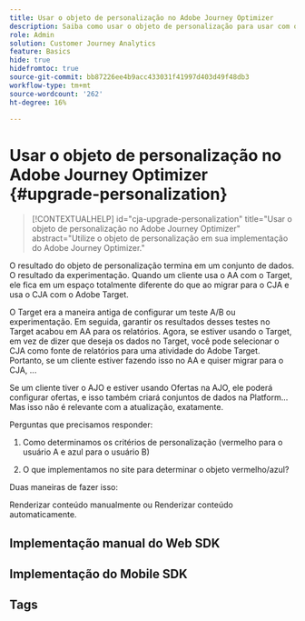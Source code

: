 ```yaml
---
title: Usar o objeto de personalização no Adobe Journey Optimizer
description: Saiba como usar o objeto de personalização para usar com o Adobe Journey Optimizer
role: Admin
solution: Customer Journey Analytics
feature: Basics
hide: true
hidefromtoc: true
source-git-commit: bb87226ee4b9acc433031f41997d403d49f48db3
workflow-type: tm+mt
source-wordcount: '262'
ht-degree: 16%

---
```


# Usar o objeto de personalização no Adobe Journey Optimizer {#upgrade-personalization}

<!-- markdownlint-disable MD034 -->

>[!CONTEXTUALHELP]
>id="cja-upgrade-personalization"
>title="Usar o objeto de personalização no Adobe Journey Optimizer"
>abstract="Utilize o objeto de personalização em sua implementação do Adobe Journey Optimizer."

<!-- markdownlint-enable MD034 -->

O resultado do objeto de personalização termina em um conjunto de dados. O resultado da experimentação. Quando um cliente usa o AA com o Target, ele fica em um espaço totalmente diferente do que ao migrar para o CJA e usa o CJA com o Adobe Target.

O Target era a maneira antiga de configurar um teste A/B ou experimentação. Em seguida, garantir os resultados desses testes no Target acabou em AA para os relatórios. Agora, se estiver usando o Target, em vez de dizer que deseja os dados no Target, você pode selecionar o CJA como fonte de relatórios para uma atividade do Adobe Target. Portanto, se um cliente estiver fazendo isso no AA e quiser migrar para o CJA, ...

Se um cliente tiver o AJO e estiver usando Ofertas na AJO, ele poderá configurar ofertas, e isso também criará conjuntos de dados na Platform... Mas isso não é relevante com a atualização, exatamente.



Perguntas que precisamos responder:

1. Como determinamos os critérios de personalização (vermelho para o usuário A e azul para o usuário B)

1. O que implementamos no site para determinar o objeto vermelho/azul?


Duas maneiras de fazer isso:

Renderizar conteúdo manualmente ou Renderizar conteúdo automaticamente.


## Implementação manual do Web SDK


## Implementação do Mobile SDK





## Tags

